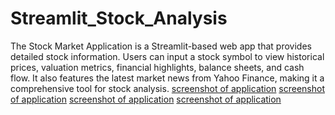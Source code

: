 # Streamlit_Stock_Analysis
The Stock Market Application is a Streamlit-based web app that provides detailed stock information. Users can input a stock symbol to view historical prices, valuation metrics, financial highlights, balance sheets, and cash flow. It also features the latest market news from Yahoo Finance, making it a comprehensive tool for stock analysis.
[screenshot of application](screenshots/ss1.png)
[screenshot of application](screenshots/ss2.png)
[screenshot of application](screenshots/ss3.png)
[screenshot of application](screenshots/ss4.png)